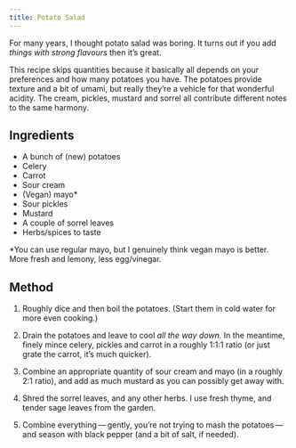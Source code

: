 ```yaml
---
title: Potato Salad
---
```

For many years, I thought potato salad was boring. It turns out if you add _things with strong flavours_ then it’s great.

This recipe skips quantities because it basically all depends on your preferences and how many potatoes you have. The potatoes provide texture and a bit of umami, but really they’re a vehicle for that wonderful acidity. The cream, pickles, mustard and sorrel all contribute different notes to the same harmony.

## Ingredients

- A bunch of (new) potatoes
- Celery
- Carrot
- Sour cream
- (Vegan) mayo*
- Sour pickles
- Mustard
- A couple of sorrel leaves
- Herbs/spices to taste

*You can use regular mayo, but I genuinely think vegan mayo is better. More fresh and lemony, less egg/vinegar.

## Method

1. Roughly dice and then boil the potatoes. (Start them in cold water for more even cooking.)

2. Drain the potatoes and leave to cool _all the way down._ In the meantime, finely mince celery, pickles and carrot in a roughly 1:1:1 ratio (or just grate the carrot, it’s much quicker).

3. Combine an appropriate quantity of sour cream and mayo (in a roughly 2:1 ratio), and add as much mustard as you can possibly get away with.

4. Shred the sorrel leaves, and any other herbs. I use fresh thyme, and tender sage leaves from the garden.

5. Combine everything — gently, you’re not trying to mash the potatoes — and season with black pepper (and a bit of salt, if needed).